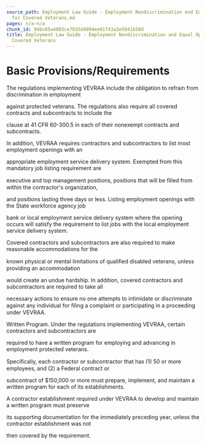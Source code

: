 ```yaml
---
source_path: Employment Law Guide - Employment Nondiscrimination and Equal Opportunity
  for Covered Veterans.md
pages: n/a-n/a
chunk_id: 94bc65a4803ce7835d4094ee61f43a2e5941b50d
title: Employment Law Guide - Employment Nondiscrimination and Equal Opportunity for
  Covered Veterans
---
```

# Basic Provisions/Requirements

The regulations implementing VEVRAA include the obligation to refrain from discrimination in employment

against protected veterans. The regulations also require all covered contracts and subcontracts to include the

clause at 41 CFR 60-300.5 in each of their nonexempt contracts and subcontracts.

In addition, VEVRAA requires contractors and subcontractors to list most employment openings with an

appropriate employment service delivery system. Exempted from this mandatory job listing requirement are

executive and top management positions, positions that will be ﬁlled from within the contractor's organization,

and positions lasting three days or less. Listing employment openings with the State workforce agency job

bank or local employment service delivery system where the opening occurs will satisfy the requirement to list jobs with the local employment service delivery system.

Covered contractors and subcontractors are also required to make reasonable accommodations for the

known physical or mental limitations of qualiﬁed disabled veterans, unless providing an accommodation

would create an undue hardship. In addition, covered contractors and subcontractors are required to take all

necessary actions to ensure no one attempts to intimidate or discriminate against any individual for ﬁling a complaint or participating in a proceeding under VEVRAA.

Written Program. Under the regulations implementing VEVRAA, certain contractors and subcontractors are

required to have a written program for employing and advancing in employment protected veterans.

Speciﬁcally, each contractor or subcontractor that has (1) 50 or more employees, and (2) a Federal contract or

subcontract of $150,000 or more must prepare, implement, and maintain a written program for each of its establishments.

A contractor establishment required under VEVRAA to develop and maintain a written program must preserve

its supporting documentation for the immediately preceding year, unless the contractor establishment was not

then covered by the requirement.
